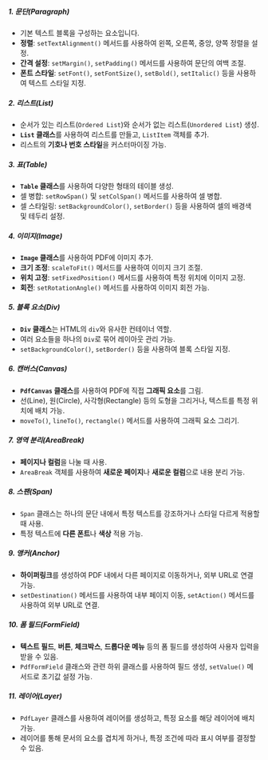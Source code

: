 ##### 1. 문단(Paragraph)
- 기본 텍스트 블록을 구성하는 요소입니다.
- **정렬**: `setTextAlignment()` 메서드를 사용하여 왼쪽, 오른쪽, 중앙, 양쪽 정렬을 설정.
- **간격 설정**: `setMargin()`, `setPadding()` 메서드를 사용하여 문단의 여백 조절.
- **폰트 스타일**: `setFont()`, `setFontSize()`, `setBold()`, `setItalic()` 등을 사용하여 텍스트 스타일 지정.

##### 2. 리스트(List)
- 순서가 있는 리스트(`Ordered List`)와 순서가 없는 리스트(`Unordered List`) 생성.
- **`List` 클래스**를 사용하여 리스트를 만들고, `ListItem` 객체를 추가.
- 리스트의 **기호나 번호 스타일**을 커스터마이징 가능.

##### 3. 표(Table)
- **`Table` 클래스**를 사용하여 다양한 형태의 테이블 생성.
- 셀 병합: `setRowSpan()` 및 `setColSpan()` 메서드를 사용하여 셀 병합.
- 셀 스타일링: `setBackgroundColor()`, `setBorder()` 등을 사용하여 셀의 배경색 및 테두리 설정.

##### 4. 이미지(Image)
- **`Image` 클래스**를 사용하여 PDF에 이미지 추가.
- **크기 조정**: `scaleToFit()` 메서드를 사용하여 이미지 크기 조절.
- **위치 고정**: `setFixedPosition()` 메서드를 사용하여 특정 위치에 이미지 고정.
- **회전**: `setRotationAngle()` 메서드를 사용하여 이미지 회전 가능.

##### 5. 블록 요소(Div)
- **`Div` 클래스**는 HTML의 `div`와 유사한 컨테이너 역할.
- 여러 요소들을 하나의 `Div`로 묶어 레이아웃 관리 가능.
- `setBackgroundColor()`, `setBorder()` 등을 사용하여 블록 스타일 지정.

##### 6. 캔버스(Canvas)
- **`PdfCanvas` 클래스**를 사용하여 PDF에 직접 **그래픽 요소**를 그림.
- 선(Line), 원(Circle), 사각형(Rectangle) 등의 도형을 그리거나, 텍스트를 특정 위치에 배치 가능.
- `moveTo()`, `lineTo()`, `rectangle()` 메서드를 사용하여 그래픽 요소 그리기.

##### 7. 영역 분리(AreaBreak)
- **페이지나 컬럼**을 나눌 때 사용.
- `AreaBreak` 객체를 사용하여 **새로운 페이지**나 **새로운 컬럼**으로 내용 분리 가능.

##### 8. 스팬(Span)
- `Span` 클래스는 하나의 문단 내에서 특정 텍스트를 강조하거나 스타일 다르게 적용할 때 사용.
- 특정 텍스트에 **다른 폰트**나 **색상** 적용 가능.

##### 9. 앵커(Anchor)
- **하이퍼링크**를 생성하여 PDF 내에서 다른 페이지로 이동하거나, 외부 URL로 연결 가능.
- `setDestination()` 메서드를 사용하여 내부 페이지 이동, `setAction()` 메서드를 사용하여 외부 URL로 연결.

##### 10. 폼 필드(FormField)
- **텍스트 필드**, **버튼**, **체크박스**, **드롭다운 메뉴** 등의 폼 필드를 생성하여 사용자 입력을 받을 수 있음.
- `PdfFormField` 클래스와 관련 하위 클래스를 사용하여 필드 생성, `setValue()` 메서드로 초기값 설정 가능.

##### 11. 레이어(Layer)
- `PdfLayer` 클래스를 사용하여 레이어를 생성하고, 특정 요소를 해당 레이어에 배치 가능.
- 레이어를 통해 문서의 요소를 겹치게 하거나, 특정 조건에 따라 표시 여부를 결정할 수 있음.

